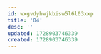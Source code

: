 ```yaml
---
id: wxgvdyhwjkbisw5l6l03xxp
title: '04'
desc: ''
updated: 1728903746339
created: 1728903746339
---
```


